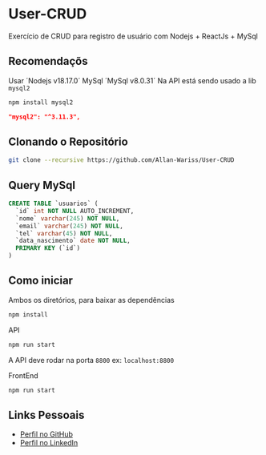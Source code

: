 # User-CRUD
Exercício de CRUD para registro de usuário com Nodejs + ReactJs + MySql

## Recomendaçõs
Usar ´Nodejs v18.17.0´
MySql ´MySql v8.0.31´
Na API está sendo usado a lib `mysql2`
```bash
npm install mysql2
```
```json
"mysql2": "^3.11.3",
```

## Clonando o Repositório

```bash
git clone --recursive https://github.com/Allan-Wariss/User-CRUD
```

## Query MySql
```sql
CREATE TABLE `usuarios` (
  `id` int NOT NULL AUTO_INCREMENT,
  `nome` varchar(245) NOT NULL,
  `email` varchar(245) NOT NULL,
  `tel` varchar(45) NOT NULL,
  `data_nascimento` date NOT NULL,
  PRIMARY KEY (`id`)
)
```

## Como iniciar

Ambos os diretórios, para baixar as dependências
```bash
npm install
```

API
```bash
npm run start
```
A API deve rodar na porta `8800`
ex: `localhost:8800`

FrontEnd
```bash
npm run start
```



## Links Pessoais

- [Perfil no GitHub](https://github.com/Allan-Wariss)
- [Perfil no LinkedIn](https://www.linkedin.com/in/allan-feitosa-wariss-maia/)
